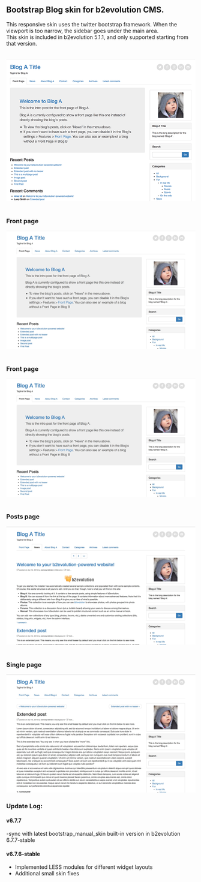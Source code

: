 ## Bootstrap Blog skin for b2evolution CMS.

This responsive skin uses the twitter bootstrap framework. When the viewport is too narrow, the sidebar goes under the main area.<br/>
This skin is included in b2evolution 5.1.1, and only supported starting from that version.
<br/><br/><br/>
<img src="skinshot.png"/><br/><br/>
### Front page
<img src="skinshot_front.jpg"/><br/><br/>
### Front page
<img src="skinshot_front.jpg"/><br/><br/>
### Posts page
<img src="skinshot_posts.jpg"/><br/><br/>
### Single page
<img src="skinshot_single.jpg"/>

### Update Log:

#### v6.7.7
-sync with latest bootstrap_manual_skin built-in version in b2evolution 6.7.7-stable

#### v6.7.6-stable
- Implemented LESS modules for different widget layouts
- Additional small skin fixes
